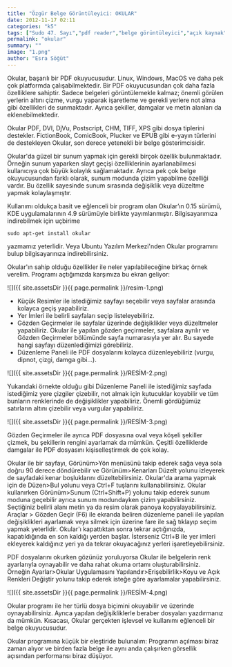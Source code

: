 ```yaml
---
title: "Özgür Belge Görüntüleyici: OKULAR"
date: 2012-11-17 02:11
categories: "k5"
tags: ["Sudo 47. Sayı","pdf reader","belge görüntüleyici","açık kaynak"]
permalink: "okular"
summary: ""
image: "1.png"
author: "Esra Söğüt"
---
```




Okular, başarılı bir PDF okuyucusudur. Linux, Windows, MacOS ve daha pek çok platformda çalışabilmektedir. Bir PDF okuyucusundan çok daha fazla özelliklere sahiptir. Sadece belgeleri görüntülemekle kalmaz; önemli görülen yerlerin altını çizme, vurgu yaparak işaretleme ve gerekli yerlere not alma gibi özellikleri de sunmaktadır. Ayrıca şekiller, damgalar ve metin alanları da eklenebilmektedir.

Okular PDF, DVI, DjVu, Postscript, CHM, TIFF, XPS gibi dosya tiplerini destekler. FictionBook, ComicBook, Plucker ve EPUB gibi e-yayın türlerini de destekleyen Okular, son derece yetenekli bir belge gösterimcisidir.

Okular'da güzel bir sunum yapmak için gerekli birçok özellik bulunmaktadır. Örneğin sunum yaparken slayt geçişi özelliklerinin ayarlanabilmesi kullanıcıya çok büyük kolaylık sağlamaktadır. Ayrıca pek çok belge okuyucusundan farklı olarak, sunum modunda çizim yapabilme özelliği vardır. Bu özellik sayesinde sunum sırasında değişiklik veya düzeltme yapmak kolaylaşmıştır.

Kullanımı oldukça basit ve eğlenceli bir program olan Okular’ın 0.15 sürümü, KDE uygulamalarının 4.9 sürümüyle birlikte yayımlanmıştır. Bilgisayarımıza indirebilmek için uçbirime

```
sudo apt-get install okular
```

yazmamız yeterlidir. Veya Ubuntu Yazılım Merkezi'nden Okular programını bulup bilgisayarınıza indirebilirsiniz.

Okular'ın sahip olduğu özellikler ile neler yapılabileceğine birkaç örnek verelim. Programı açtığımızda karşımıza bu ekran geliyor:

![]({{ site.assetsDir }}{{ page.permalink }}/resim-1.png)

- Küçük Resimler ile istediğimiz sayfayı seçebilir veya sayfalar arasında kolayca geçiş yapabiliriz.
- Yer İmleri ile belirli sayfaları seçip listeleyebiliriz.
- Gözden Geçirmeler ile sayfalar üzerinde değişiklikler veya düzeltmeler yapabiliriz. Okular ile yapılan gözden geçirmeler, sayfalara ayrılır ve Gözden Geçirmeler bölümünde sayfa numarasıyla yer alır. Bu sayede hangi sayfayı düzenlediğimizi görebiliriz.
- Düzenleme Paneli ile PDF dosyalarını kolayca düzenleyebiliriz (vurgu, dipnot, çizgi, damga gibi...).

![]({{ site.assetsDir }}{{ page.permalink }}/RESİM-2.png)

Yukarıdaki örnekte olduğu gibi Düzenleme Paneli ile istediğimiz sayfada istediğimiz yere çizgiler çizebilir, not almak için kutucuklar koyabilir ve tüm bunların renklerinde de değişiklikler yapabiliriz. Önemli gördüğümüz satırların altını çizebilir veya vurgular yapabiliriz.

![]({{ site.assetsDir }}{{ page.permalink }}/RESİM-3.png)

Gözden Geçirmeler ile ayrıca PDF dosyasına oval veya köşeli şekiller çizmek, bu şekillerin rengini ayarlamak da mümkün. Çeşitli özelliklerde damgalar ile PDF dosyasını kişiselleştirmek de çok kolay.

Okular ile bir sayfayı, Görünüm>Yön menüsünü takip ederek sağa veya sola doğru 90 derece döndürebilir ve Görünüm>Kenarları Düzelt yolunu izleyerek de sayfadaki kenar boşluklarını düzeltebilirsiniz. Okular'da arama yapmak için de Düzen>Bul yolunu veya Ctrl+F tuşlarını kullanabilirsiniz. Okular kullanırken Görünüm>Sunum (Ctrl+Shift+P) yolunu takip ederek sunum moduna geçebilir ayrıca sunum modundayken çizim yapabilirsiniz. Seçtiğiniz belirli alanı metin ya da resim olarak panoya kopyalayabilirsiniz. Araçlar > Gözden Geçir (F6) ile ekranda beliren düzenleme paneli ile yapılan değişiklikleri ayarlamak veya silmek için üzerine fare ile sağ tıklayıp seçim yapmak yeterlidir. Okular'ı kapattıktan sonra tekrar açtığınızda, kapatıldığında en son kaldığı yerden başlar. İsterseniz Ctrl+B ile yer imleri ekleyerek kaldığınız yeri ya da tekrar okuyacağınız yerleri işaretleyebilirsiniz.

PDF dosyalarını okurken gözünüz yoruluyorsa Okular ile belgelerin renk ayarlarıyla oynayabilir ve daha rahat okuma ortamı oluşturabilirsiniz. Örneğin Ayarlar>Okular Uygulamasını Yapılandır>Erişebilirlik>Koyu ve Açık Renkleri Değiştir yolunu takip ederek isteğe göre ayarlamalar yapabilirsiniz.

![]({{ site.assetsDir }}{{ page.permalink }}/RESİM-4.png)

Okular programı ile her türlü dosya biçimini okuyabilir ve üzerinde oynayabilirsiniz. Ayrıca yapılan değişikliklerle beraber dosyaları yazdırmanız da mümkün. Kısacası, Okular gerçekten işlevsel ve kullanımı eğlenceli bir belge okuyucusudur.

Okular programına küçük bir eleştiride bulunalım: Programın açılması biraz zaman alıyor ve birden fazla belge ile aynı anda çalışırken görsellik açısından performansı biraz düşüyor.
